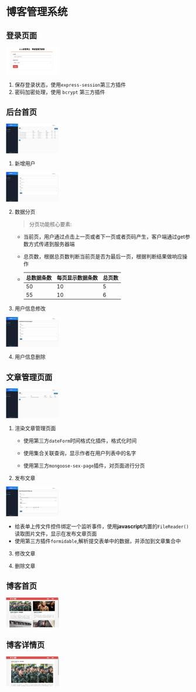 # 博客管理系统

## 登录页面

<img src="./assets/images/login.png" style="zoom:15%;" />

1. 保存登录状态，使用`express-session`第三方插件
2. 密码加密处理，使用 `bcrypt` 第三方插件

## 后台首页

<img src="./assets/images/home.png" style="zoom:15%;" />

1. 新增用户

<img src="./assets/images/addUser.png" style="zoom:15%;" />

2. 数据分页

   > 分页功能核心要素:

   - 当前页，用户通过点击上一页或者下一页或者页码产生，客户端通过get参数方式传递到服务器端

   - 总页数，根据总页数判断当前页是否为最后一页，根据判断结果做响应操作

   - | 总数据条数 | 每页显示数据条数 | 总页数 |
     | ---------- | ---------------- | ------ |
     | 50         | 10               | 5      |
     | 55         | 10               | 6      |

3. 用户信息修改

<img src="./assets/images/modify.png" style="zoom:15%;" />

4. 用户信息删除



## 文章管理页面

<img src="./assets/images/article.png" style="zoom:15%;" />

1. 渲染文章管理页面

   - 使用第三方`dateForm`时间格式化插件，格式化时间

   - 使用集合关联查询，显示作者在用户列表中的名字

   - 使用第三方`mongoose-sex-page`插件，对页面进行分页
   
2. 发布文章
   

<img src="./assets/images/publish.png" style="zoom:15%;" />

   - 给表单上传文件控件绑定一个监听事件，使用**javascript**内置的`FileReader()`读取图片文件，显示在发布文章页面
   - 使用第三方插件`formidable`,解析提交表单中的数据，并添加到文章集合中

3. 修改文章

4. 删除文章



## 博客首页

<img src="./assets/images/index.png" style="zoom:15%;" />

## 博客详情页

<img src="./assets/images/detail.png" style="zoom:15%;" />

